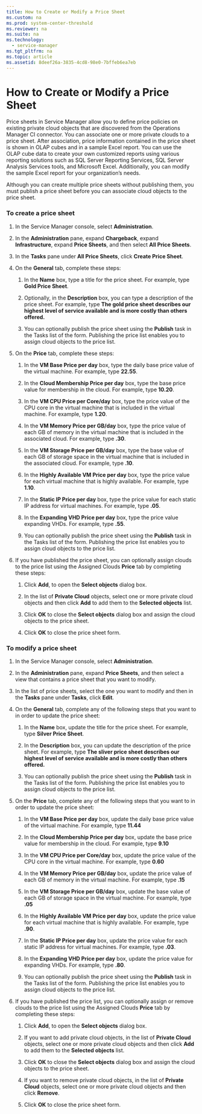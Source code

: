 ```yaml
---
title: How to Create or Modify a Price Sheet
ms.custom: na
ms.prod: system-center-threshold
ms.reviewer: na
ms.suite: na
ms.technology: 
  - service-manager
ms.tgt_pltfrm: na
ms.topic: article
ms.assetid: 8deef26a-3835-4cd8-98e0-7bffeb6ea7eb
---
```

# How to Create or Modify a Price Sheet
Price sheets in Service Manager allow you to define price policies on existing private cloud objects that are discovered from the Operations Manager CI connector. You can associate one or more private clouds to a price sheet. After association, price information contained in the price sheet is shown in OLAP cubes and in a sample Excel report. You can use the OLAP cube data to create your own customized reports using various reporting solutions such as SQL Server Reporting Services, SQL Server Analysis Services tools, and Microsoft Excel. Additionally, you can modify the sample Excel report for your organization’s needs.

Although you can create multiple price sheets without publishing them, you must publish a price sheet before you can associate cloud objects to the price sheet.

### To create a price sheet

1.  In the Service Manager console, select **Administration**.

2.  In the **Administration** pane, expand **Chargeback**, expand **Infrastructure**, expand **Price Sheets**, and then select **All Price Sheets**.

3.  In the **Tasks** pane under **All Price Sheets**, click **Create Price Sheet**.

4.  On the **General** tab, complete these steps:

    1.  In the **Name** box, type a title for the price sheet. For example, type **Gold Price Sheet**.

    2.  Optionally, in the **Description** box, you can type a description of the price sheet. For example, type **The gold price sheet describes our highest level of service available and is more costly than others offered.**

    3.  You can optionally publish the price sheet using the **Publish** task in the Tasks list of the form. Publishing the price list enables you to assign cloud objects to the price list.

5.  On the **Price** tab, complete these steps:

    1.  In the **VM Base Price per day** box, type the daily base price value of the virtual machine. For example, type **22.55**.

    2.  In the **Cloud Membership Price per day** box, type the base price value for membership in the cloud. For example, type **10.20**.

    3.  In the **VM CPU Price per Core/day** box, type the price value of the CPU core in the virtual machine that is included in the virtual machine. For example, type **1.20**.

    4.  In the **VM Memory Price per GB/day** box, type the price value of each GB of memory in the virtual machine that is included in the associated cloud. For example, type **.30**.

    5.  In the **VM Storage Price per GB/day** box, type the base value of each GB of storage space in the virtual machine that is included in the associated cloud. For example, type **.10**.

    6.  In the **Highly Available VM Price per day** box, type the price value for each virtual machine that is highly available. For example, type **1.10**.

    7.  In the **Static IP Price per day** box, type the price value for each static IP address for virtual machines. For example, type **.05**.

    8.  In the **Expanding VHD Price per day** box, type the price value expanding VHDs. For example, type **.55**.

    9. You can optionally publish the price sheet using the **Publish** task in the Tasks list of the form. Publishing the price list enables you to assign cloud objects to the price list.

6.  If you have published the price sheet, you can optionally assign clouds to the price list using the Assigned Clouds **Price** tab by completing these steps:

    1.  Click **Add**, to open the **Select objects** dialog box.

    2.  In the list of **Private Cloud** objects, select one or more private cloud objects and then click **Add** to add them to the **Selected objects** list.

    3.  Click **OK** to close the **Select objects** dialog box and assign the cloud objects to the price sheet.

    4.  Click **OK** to close the price sheet form.

### To modify a price sheet

1.  In the Service Manager console, select **Administration**.

2.  In the **Administration** pane, expand **Price Sheets**, and then select a view that contains a price sheet that you want to modify.

3.  In the list of price sheets, select the one you want to modify and then in the **Tasks** pane under **Tasks**, click **Edit**.

4.  On the **General** tab, complete any of the following steps that you want to in order to update the price sheet:

    1.  In the **Name** box, update the title for the price sheet. For example, type **Silver Price Sheet**.

    2.  In the **Description** box, you can update the description of the price sheet. For example, type **The sliver price sheet describes our highest level of service available and is more costly than others offered.**

    3.  You can optionally publish the price sheet using the **Publish** task in the Tasks list of the form. Publishing the price list enables you to assign cloud objects to the price list.

5.  On the **Price** tab, complete any of the following steps that you want to in order to update the price sheet:

    1.  In the **VM Base Price per day** box, update the daily base price value of the virtual machine. For example, type **11.44**

    2.  In the **Cloud Membership Price per day** box, update the base price value for membership in the cloud. For example, type **9.10**

    3.  In the **VM CPU Price per Core/day** box, update the price value of the CPU core in the virtual machine. For example, type **0.60**

    4.  In the **VM Memory Price per GB/day** box, update the price value of each GB of memory in the virtual machine. For example, type **.15**

    5.  In the **VM Storage Price per GB/day** box, update the base value of each GB of storage space in the virtual machine. For example, type **.05**

    6.  In the **Highly Available VM Price per day** box, update the price value for each virtual machine that is highly available. For example, type **.90**.

    7.  In the **Static IP Price per day** box, update the price value for each static IP address for virtual machines. For example, type **.03**.

    8.  In the **Expanding VHD Price per day** box, update the price value for expanding VHDs. For example, type **.80**.

    9. You can optionally publish the price sheet using the **Publish** task in the Tasks list of the form. Publishing the price list enables you to assign cloud objects to the price list.

6.  If you have published the price list, you can optionally assign or remove clouds to the price list using the Assigned Clouds **Price** tab by completing these steps:

    1.  Click **Add**, to open the **Select objects** dialog box.

    2.  If you want to add private cloud objects, in the list of **Private Cloud** objects, select one or more private cloud objects and then click **Add** to add them to the **Selected objects** list.

    3.  Click **OK** to close the **Select objects** dialog box and assign the cloud objects to the price sheet.

    4.  If you want to remove private cloud objects, in the list of **Private Cloud** objects, select one or more private cloud objects and then click **Remove**.

    5.  Click **OK** to close the price sheet form.



